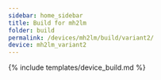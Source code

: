 ```yaml
---
sidebar: home_sidebar
title: Build for mh2lm
folder: build
permalink: /devices/mh2lm/build/variant2/
device: mh2lm_variant2
---
```

{% include templates/device_build.md %}
